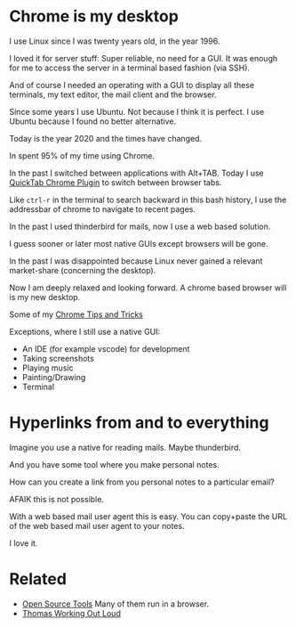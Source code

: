 # Chrome is my desktop

I use Linux since I was twenty years old, in the year 1996. 

I loved it for server stuff: Super reliable, no need for a GUI. It was enough for me to access the
server in a terminal based fashion (via SSH).

And of course I needed an operating with a GUI to display all these terminals, my text editor, the mail client and the browser.

Since some years I use Ubuntu. Not because I think it is perfect. I use Ubuntu because I found no better alternative.


Today is the year 2020 and the times have changed.

In spent 95% of my time using Chrome. 

In the past I switched between applications with Alt+TAB. Today I use [QuickTab Chrome Plugin](https://chrome.google.com/webstore/detail/quick-tabs/jnjfeinjfmenlddahdjdmgpbokiacbbb?hl=en) to switch between browser tabs.

Like `ctrl-r` in the terminal to search backward in this bash history,  I use the addressbar of chrome to navigate to recent pages.

In the past I used thinderbird for mails, now I use a web based solution.

I guess sooner or later most native GUIs except browsers will be gone.

In the past I was disappointed because Linux never gained a relevant market-share (concerning the desktop).

Now I am deeply relaxed and looking forward. A chrome based browser will is my new desktop.

Some of my [Chrome Tips and Tricks](https://github.com/guettli/desktop-tips-and-tricks/blob/master/README.md#chrome)

Exceptions, where I still use a native GUI:
* An IDE (for example vscode) for development
* Taking screenshots
* Playing music
* Painting/Drawing
* Terminal

# Hyperlinks from and to everything

Imagine you use a native for reading mails. Maybe thunderbird.

And you have some tool where you make personal notes.

How can you create a link from you personal notes to a particular email?

AFAIK this is not possible.

With a web based mail user agent this is easy. You can copy+paste the URL of the web based
mail user agent to your notes.

I love it.


# Related

* [Open Source Tools](https://github.com/guettli/open-source-tools) Many of them run in a browser.
* [Thomas Working Out Loud](https://github.com/guettli/wol)
